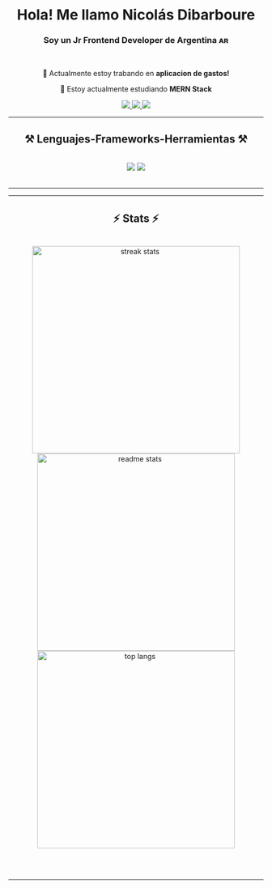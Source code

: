 <h1 align="center">Hola! Me llamo Nicolás Dibarboure</h1>
<h3 align="center">Soy un Jr Frontend Developer de Argentina ᴀʀ</h3>

<br/>

<div align="center">
 
 🔭 Actualmente estoy trabando en **aplicacion de gastos!**
 
 🌱 Estoy actualmente estudiando **MERN Stack**

 </div>
 
<div align="center"> 
  <a href="mailto:nico.dibarboure@gmail.com">
    <img src="https://img.shields.io/badge/Gmail-333333?style=for-the-badge&logo=gmail&logoColor=red" />
  </a>
  <a href="https://www.linkedin.com/in/dibarbourenico/" target="_blank">
    <img src="https://img.shields.io/badge/LinkedIn-0077B5?style=for-the-badge&logo=linkedin&logoColor=white" target="_blank" />
  </a>
  <a href="https://dibarboure-portfolio.vercel.app/" target="_blank">
     <img src="https://img.shields.io/badge/Portfolio-FF5722?style=for-the-badge&logo=todoist&logoColor=white" target="_blank" /> 
  </a>
</div>

 <hr/>
 
<h2 align="center">⚒️ Lenguajes-Frameworks-Herramientas ⚒️</h2>
<br/>
<div align="center">
    <img src="https://skillicons.dev/icons?i=react,bootstrap,html,css,vscode,github,git" />
    <img src="https://skillicons.dev/icons?i=javascript,mysql" /><br>
</div>

<br/>
<hr/>

<hr/>

<h2 align="center">⚡ Stats ⚡</h2>
<br>
<div align="center">
  <img width=410 src="https://github-readme-streak-stats-salesp07.vercel.app/?user=NicoDibarboure&count_private=true&theme=dracula&border_radius=10" alt="streak stats"/>
  <img width=390 src="https://github-readme-stats-salesp07.vercel.app/api?username=NicoDibarboure&count_private=true&show_icons=true&theme=dracula&rank_icon=default&border_radius=10" alt="readme stats" />
  <img width=390  src="https://github-readme-stats-salesp07.vercel.app/api/top-langs/?username=NicoDibarboure&hide=HTML&langs_count=5&layout=compact&theme=dracula&border_radius=10&size_weight=0.5&count_weight=0.5" alt="top langs" />
</div>

<br/><br/>

<hr/>

<br/>

<br/>
